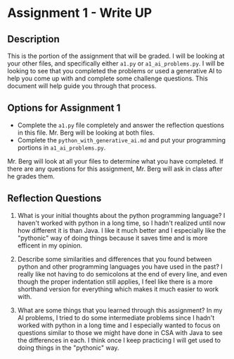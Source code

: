 # Assignment 1 - Write UP

## Description
This is the portion of the assignment that will be graded.  I will be looking at your other files, and specifically either `a1.py` or `a1_ai_problems.py`.  I will be looking to see that you completed the problems or used a generative AI to help you come up with and complete some challenge questions.  This document will help guide you through that process.

## Options for Assignment 1
- Complete the `a1.py` file completely and answer the reflection questions in this file.  Mr. Berg will be looking at both files.
- Complete the `python_with_generative_ai.md` and put your programming portions in `a1_ai_problems.py`.

Mr. Berg will look at all your files to determine what you have completed.  If there are any questions for this assignment, Mr. Berg will ask in class after he grades them.


## Reflection Questions

1. What is your initial thoughts about the python programming language?
I haven't worked with python in a long time, so I hadn't realized until now how different it is than Java. 
I like it much better and I especially like the "pythonic" way of doing things because it saves time
and is more efficent in my opinion. 


2. Describe some similarities and differences that you found between python and other programming languages you have used in the past?
I really like not having to do semicolons at the end of every line, and even though the proper indentation still applies, I feel like
there is a more shorthand version for everything which makes it much easier to work with. 


3. What are some things that you learned through this assignment?
In my AI problems, I tried to do some intermediate problems since I hadn't worked with python in a long time and I especially wanted to 
focus on questions similar to those we might have done in CSA with Java to see the differences in each. I think once I keep practicing
I will get used to doing things in the "pythonic" way. 
